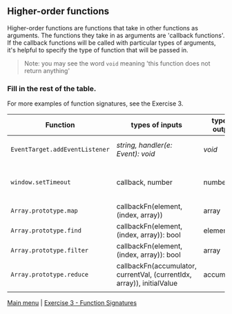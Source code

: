 ## Higher-order functions

Higher-order functions are functions that take in other functions as arguments. 
The functions they take in as arguments are 'callback functions'. If the callback 
functions will be called with particular types of arguments, it's helpful to
specify the type of function that will be passed in.

> Note: you may see the word `void` meaning 'this function does not return anything'

### Fill in the rest of the table.
For more examples of function signatures, see the Exercise 3.

| Function                       | types of inputs                                                        | type of output | function signature                                               | _resources_                                                                                              |
| ------------------------------ | ---------------------------------------------------------------------- | -------------- | ---------------------------------------------------------------- | -------------------------------------------------------------------------------------------------------- |
| `EventTarget.addEventListener` | _string, handler(e: Event): void_                                      | _void_         | _addEventListener(type: string, handler: function): void_        | [addEventListener](https://developer.mozilla.org/en-US/docs/Web/API/EventTarget/addEventListener)        |
| `window.setTimeout`            | callback, number                                                       | number         | setTimeout(callback: function, delay: number): timeoutID: number | [setTimeout](https://developer.mozilla.org/en-US/docs/Web/API/setTimeout)                                |
| `Array.prototype.map`          | callbackFn(element, (index, array))                                    | array          | map(callback: function): array                                   | [.map](https://developer.mozilla.org/en-US/docs/Web/JavaScript/Reference/Global_Objects/Array/map)       |
| `Array.prototype.find`         | callbackFn(element, (index, array)): bool                              | element        | find(callback: function): element                                | [.find](https://developer.mozilla.org/en-US/docs/Web/JavaScript/Reference/Global_Objects/Array/find)     |
| `Array.prototype.filter`       | callbackFn(element, (index, array)): bool                              | array          | filter(callback: function): array                                | [.filter](https://developer.mozilla.org/en-US/docs/Web/JavaScript/Reference/Global_Objects/Array/filter) |
| `Array.prototype.reduce`       | callbackFn(accumulator, currentVal, (currentIdx, array)), initialValue | accumulator    | reduce(callback: function): accumulator                          | [.reduce](https://developer.mozilla.org/en-US/docs/Web/JavaScript/Reference/Global_Objects/Array/reduce) |
                                                                                                       |



[Main menu](README.md) | [Exercise 3 - Function Signatures](ex3.md)